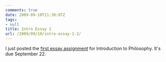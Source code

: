 ```yaml
---
comments: true
date: 2009-09-10T21:38:07Z
tags:
- null
title: Intro Essay 1
url: /2009/09/10/intro-essay-1-2/
---
```


<p>I just posted the <a href="http://www.randyridenour.net/courses/intro/essay1.html">first essay assignment</a> for Introduction to Philosophy. It's due September 22.</p>
